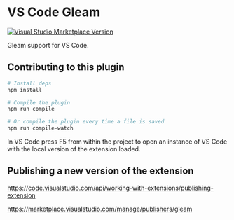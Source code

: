 # VS Code Gleam

[![Visual Studio Marketplace Version](https://img.shields.io/visual-studio-marketplace/v/Gleam.gleam?label=Visual%20Studio%20Marketplace&logo=visual-studio-code)](https://marketplace.visualstudio.com/items?itemName=Gleam.gleam)

Gleam support for VS Code.

## Contributing to this plugin

```sh
# Install deps
npm install

# Compile the plugin
npm run compile

# Or compile the plugin every time a file is saved
npm run compile-watch
```

In VS Code press F5 from within the project to open an instance of VS Code
with the local version of the extension loaded.

## Publishing a new version of the extension

<https://code.visualstudio.com/api/working-with-extensions/publishing-extension>

<https://marketplace.visualstudio.com/manage/publishers/gleam>
